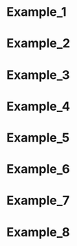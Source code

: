 # Example_1

# Example_2

# Example_3

# Example_4

# Example_5

# Example_6

# Example_7

# Example_8
